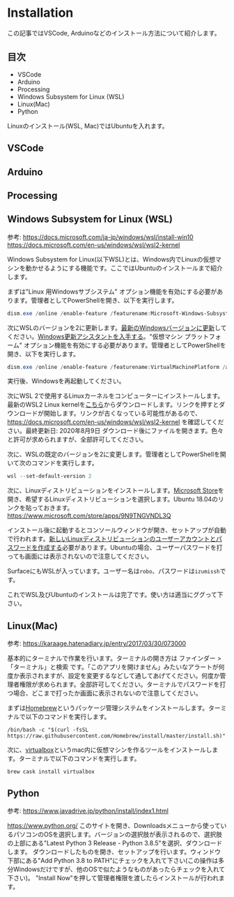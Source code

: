 # Installation

この記事ではVSCode, Arduinoなどのインストール方法について紹介します。

## 目次

* VSCode
* Arduino
* Processing
* Windows Subsystem for Linux (WSL)
* Linux(Mac)
* Python

Linuxのインストール(WSL, Mac)ではUbuntuを入れます。

## VSCode



## Arduino

## Processing

## Windows Subsystem for Linux (WSL)

参考: 
https://docs.microsoft.com/ja-jp/windows/wsl/install-win10
https://docs.microsoft.com/en-us/windows/wsl/wsl2-kernel

Windows Subsystem for Linux(以下WSL)とは、Windows内でLinuxの仮想マシンを動かせるようにする機能です。ここではUbuntuのインストールまで紹介します。

まずは"Linux 用Windowsサブシステム" オプション機能を有効にする必要があります。管理者としてPowerShellを開き、以下を実行します。

```PowerShell
dism.exe /online /enable-feature /featurename:Microsoft-Windows-Subsystem-Linux /all /norestart
```

次にWSLのバージョンを2に更新します。[最新のWindowsバージョンに更新](ms-settings:windowsupdate)してください。[Windows更新アシスタントを入手する](https://www.microsoft.com/software-download/windows10)。"仮想マシン プラットフォーム" オプション機能を有効にする必要があります。管理者としてPowerShellを開き、以下を実行します。

```PowerShell
dism.exe /online /enable-feature /featurename:VirtualMachinePlatform /all /norestart
```

実行後、Windowsを再起動してください。

次にWSL 2で使用するLinuxカーネルをコンピューターにインストールします。最新のWSL2 Linux kernelを[こちら](https://wslstorestorage.blob.core.windows.net/wslblob/wsl_update_x64.msi)からダウンロードします。リンクを押すとダウンロードが開始します。リンクが古くなっている可能性があるので、 https://docs.microsoft.com/en-us/windows/wsl/wsl2-kernel を確認してください。最終更新日: 2020年8月9日
ダウンロード後にファイルを開きます。色々と許可が求められますが、全部許可してください。

次に、WSLの既定のバージョンを2に変更します。管理者としてPowerShellを開いて次のコマンドを実行します。

```PowerShell
wsl --set-default-version 2
```

次に、Linuxディストリビューションをインストールします。[Microsoft Store](https://aka.ms/wslstore)を開き、希望するLinuxディストリビューションを選択します。Ubuntu 18.04のリンクを貼っておきます。
https://www.microsoft.com/store/apps/9N9TNGVNDL3Q

インストール後に起動するとコンソールウィンドウが開き、セットアップが自動で行われます。[新しいLinuxディストリビューションのユーザーアカウントとパスワードを作成する](https://docs.microsoft.com/ja-jp/windows/wsl/user-support)必要があります。Ubuntuの場合、ユーザーパスワードを打っても画面には表示されないので注意してください。

SurfaceにもWSLが入っています。ユーザー名は`robo`、パスワードは`izumissh`です。

これでWSL及びUbuntuのインストールは完了です。使い方は適当にググって下さい。

## Linux(Mac)

参考:
https://karaage.hatenadiary.jp/entry/2017/03/30/073000

基本的にターミナルで作業を行います。ターミナルの開き方は ファインダー > 「ターミナル」と検索 です。「このアプリを開けません」みたいなアラートが何度か表示されますが、設定を変更するなどして通してあげてください。何度か管理者権限が求められます。全部許可してください。ターミナルでパスワードを打つ場合、どこまで打ったか画面に表示されないので注意してください。

まずは[Homebrew](https://qiita.com/zaburo/items/29fe23c1ceb6056109fd)というパッケージ管理システムをインストールします。ターミナルで以下のコマンドを実行します。

```
/bin/bash -c "$(curl -fsSL https://raw.githubusercontent.com/Homebrew/install/master/install.sh)"
```

次に、[virtualbox](https://eng-entrance.com/virtualbox-install)というmac内に仮想マシンを作るツールをインストールします。ターミナルで以下のコマンドを実行します。

```
brew cask install virtualbox
```



## Python

参考:
https://www.javadrive.jp/python/install/index1.html

https://www.python.org/
このサイトを開き、Downloadsメニューから使っているパソコンのOSを選択します。バージョンの選択肢が表示されるので、選択肢の上部にある"Latest Python 3 Release - Python 3.8.5"を選択、ダウンロードします。
ダウンロードしたものを開き、セットアップを行います。ウィンドウ下部にある"Add Python 3.8 to PATH"にチェックを入れて下さい(この操作は多分Windowsだけですが、他のOSで似たようなものがあったらチェックを入れて下さい)。
"Install Now"を押して管理者権限を渡したらインストールが行われます。
